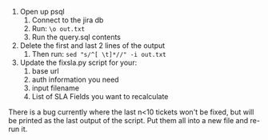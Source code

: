 1. Open up psql
	1. Connect to the jira db
	2. Run: ```\o out.txt```
	3. Run the query.sql contents
2. Delete the first and last 2 lines of the output
	1. Then run: ```sed "s/^[ \t]*//" -i out.txt```
3. Update the fixsla.py script for your:
	1. base url        
	2. auth information you need
	3. input filename
	4. List of SLA Fields you want to recalculate

There is a bug currently where the last n<10 tickets won't be fixed, but will be printed as the last output of the script. Put them all into a new file and re-run it.